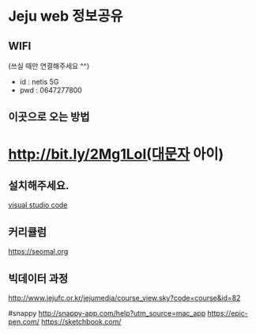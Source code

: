 # Jeju web 정보공유

## WIFI
(쓰실 때만 연결해주세요 ^^)
* id : netis 5G
* pwd : 0647277800


## 이곳으로 오는 방법
# http://bit.ly/2Mg1LoI(대문자 아이)

## 설치해주세요.
<a href="https://code.visualstudio.com/">visual studio code</a>

## 커리큘럼
https://seomal.org

## 빅데이터 과정
http://www.jejufc.or.kr/jejumedia/course_view.sky?code=course&id=82

#snappy
http://snappy-app.com/help?utm_source=mac_app
https://epic-pen.com/
https://sketchbook.com/